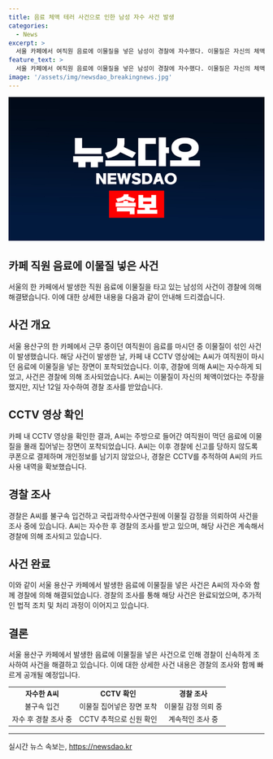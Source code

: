 ```yaml
---
title: 음료 체액 테러 사건으로 인한 남성 자수 사건 발생
categories:
  - News
excerpt: >
  서울 카페에서 여직원 음료에 이물질을 넣은 남성이 경찰에 자수했다. 이물질은 자신의 체액이라 주장하며 불구속 입건된 A씨에 대해 국립과학수사연구원에서 이물질 감정을 진행 중이다. CCTV 영상에서 A씨가 먹던 음료에 이물질을 넣는 모습이 확인되었으며, 경찰은 A씨를 추적하여 카드 사용 내역을 확보했다. A씨는 경찰의 압수수색 직전 자수했으며, 해당 사건은 서울 용산경찰서에서 수사 중이다. (단어 수: 96)
feature_text: >
  서울 카페에서 여직원 음료에 이물질을 넣은 남성이 경찰에 자수했다. 이물질은 자신의 체액이라 주장하며 불구속 입건된 A씨에 대해 국립과학수사연구원에서 이물질 감정을 진행 중이다. CCTV 영상에서 A씨가 먹던 음료에 이물질을 넣는 모습이 확인되었으며, 경찰은 A씨를 추적하여 카드 사용 내역을 확보했다. A씨는 경찰의 압수수색 직전 자수했으며, 해당 사건은 서울 용산경찰서에서 수사 중이다. (단어 수: 96)
image: '/assets/img/newsdao_breakingnews.jpg'
---
```


<p><img src="/assets/img/newsdao_breakingnews.jpg" alt="implanttips 속보" /></p>

<h2>카페 직원 음료에 이물질 넣은 사건</h2>

<p data-ke-size="size16">서울의 한 카페에서 발생한 직원 음료에 이물질을 타고 있는 남성의 사건이 경찰에 의해 해결됐습니다. 이에 대한 상세한 내용을 다음과 같이 안내해 드리겠습니다.</p>

<h2 data-ke-size="size26">사건 개요</h2>

<p data-ke-size="size16">서울 용산구의 한 카페에서 근무 중이던 여직원이 음료를 마시던 중 이물질이 섞인 사건이 발생했습니다. 해당 사건이 발생한 날, 카페 내 CCTV 영상에는 A씨가 여직원이 마시던 음료에 이물질을 넣는 장면이 포착되었습니다. 이후, 경찰에 의해 A씨는 자수하게 되었고, 사건은 경찰에 의해 조사되었습니다. A씨는 이물질이 자신의 체액이었다는 주장을 했지만, 지난 12일 자수하여 경찰 조사를 받았습니다.</p>

<h2 data-ke-size="size26">CCTV 영상 확인</h2>

<p data-ke-size="size16">카페 내 CCTV 영상을 확인한 결과, A씨는 주방으로 들어간 여직원이 먹던 음료에 이물질을 몰래 집어넣는 장면이 포착되었습니다. A씨는 이후 경찰에 신고를 당하지 않도록 쿠폰으로 결제하며 개인정보를 남기지 않았으나, 경찰은 CCTV를 추적하여 A씨의 카드 사용 내역을 확보했습니다.</p>

<h2 data-ke-size="size26">경찰 조사</h2>

<p data-ke-size="size16">경찰은 A씨를 불구속 입건하고 국립과학수사연구원에 이물질 감정을 의뢰하여 사건을 조사 중에 있습니다. A씨는 자수한 후 경찰의 조사를 받고 있으며, 해당 사건은 계속해서 경찰에 의해 조사되고 있습니다.</p>

<h2 data-ke-size="size26">사건 완료</h2>

<p data-ke-size="size16">이와 같이 서울 용산구 카페에서 발생한 음료에 이물질을 넣은 사건은 A씨의 자수와 함께 경찰에 의해 해결되었습니다. 경찰의 조사를 통해 해당 사건은 완료되었으며, 추가적인 법적 조치 및 처리 과정이 이어지고 있습니다.</p>

<h2 data-ke-size="size26">결론</h2>

<p data-ke-size="size16">서울 용산구 카페에서 발생한 음료에 이물질을 넣은 사건으로 인해 경찰이 신속하게 조사하여 사건을 해결하고 있습니다. 이에 대한 상세한 사건 내용은 경찰의 조사와 함께 빠르게 공개될 예정입니다.</p>

<table>
    <tbody>
        <tr>
            <td style="text-align: center; height: 17px;"><b>자수한 A씨</b></td>
            <td style="text-align: center; height: 17px;"><b>CCTV 확인</b></td>
            <td style="text-align: center; height: 17px;"><b>경찰 조사</b></td>
        </tr>
        <tr>
            <td style="text-align: center; height: 17px;">불구속 입건</td>
            <td style="text-align: center; height: 17px;">이물질 집어넣은 장면 포착</td>
            <td style="text-align: center; height: 17px;">이물질 감정 의뢰 중</td>
        </tr>
        <tr>
            <td style="text-align: center; height: 17px;">자수 후 경찰 조사 중</td>
            <td style="text-align: center; height: 17px;">CCTV 추적으로 신원 확인</td>
            <td style="text-align: center; height: 17px;">계속적인 조사 중</td>
        </tr>
    </tbody>
</table>

<p><hr></p>
실시간 뉴스 속보는, <a href="https://newsdao.kr" rel="dofollow">https://newsdao.kr</a>


